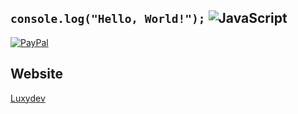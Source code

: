 ## `console.log("Hello, World!");` ![JavaScript](https://img.shields.io/badge/javascript-%23323330.svg?style=plastic&logo=javascript&logoColor=%23F7DF1E)

[![PayPal](https://img.shields.io/badge/PayPal-00457C?style=for-the-badge&logo=paypal&logoColor=white)](https://paypal.me/luxydev)

## Website

[Luxydev](https://longthinh.github.io/Luxydev/Index.html)
